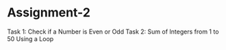 # Assignment-2
  Task 1: Check if a Number is Even or Odd
  Task 2: Sum of Integers from 1 to 50 Using a Loop

